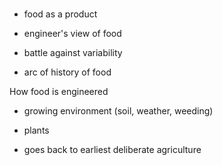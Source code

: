 # 

* food as a product

* engineer's view of food

* battle against variability

* arc of history of food

How food is engineered

* growing environment \(soil, weather, weeding\)

* plants

* goes back to earliest deliberate agriculture



